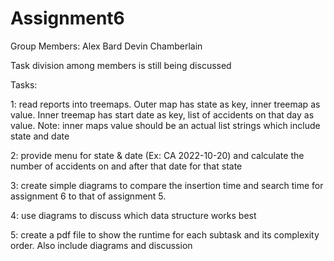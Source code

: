 # Assignment6

Group Members:
Alex Bard
Devin Chamberlain

Task division among members is still being discussed

Tasks:

  1: read reports into treemaps. Outer map has state as key, inner treemap as value. Inner treemap has start date as key, list of accidents on that day as value.
      Note: inner maps value should be an actual list strings which include state and date

  2: provide menu for state & date (Ex: CA 2022-10-20) and calculate the number of accidents on and after that date for that state

  3: create simple diagrams to compare the insertion time and search time for assignment 6 to that of assignment 5.

  4: use diagrams to discuss which data structure works best

  5: create a pdf file to show the runtime for each subtask and its complexity order. Also include diagrams and discussion
